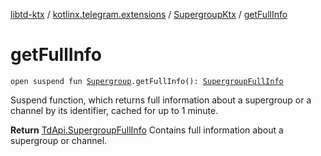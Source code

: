 [libtd-ktx](../../index.md) / [kotlinx.telegram.extensions](../index.md) / [SupergroupKtx](index.md) / [getFullInfo](./get-full-info.md)

# getFullInfo

`open suspend fun `[`Supergroup`](https://tdlibx.github.io/td/docs/org/drinkless/td/libcore/telegram/TdApi/Supergroup.html)`.getFullInfo(): `[`SupergroupFullInfo`](https://tdlibx.github.io/td/docs/org/drinkless/td/libcore/telegram/TdApi/SupergroupFullInfo.html)

Suspend function, which returns full information about a supergroup or a channel by its
identifier, cached for up to 1 minute.

**Return**
[TdApi.SupergroupFullInfo](https://tdlibx.github.io/td/docs/org/drinkless/td/libcore/telegram/TdApi/SupergroupFullInfo.html) Contains full information about a supergroup or channel.

